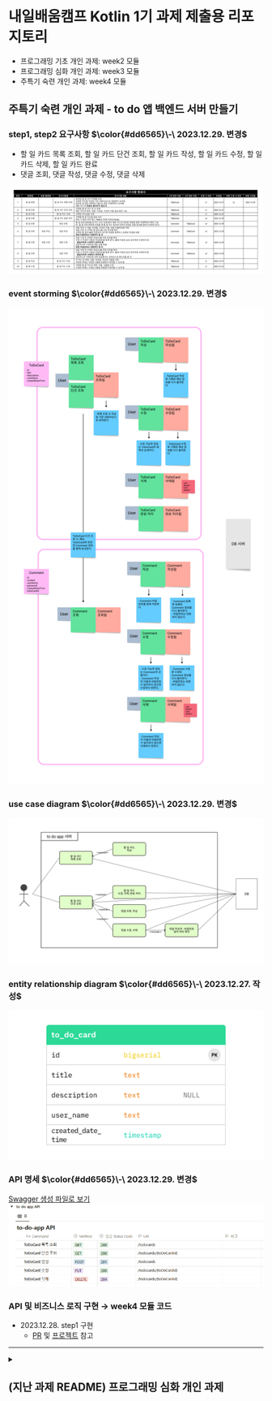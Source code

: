 # 내일배움캠프 Kotlin 1기 과제 제출용 리포지토리
- 프로그래밍 기초 개인 과제: week2 모듈
- 프로그래밍 심화 개인 과제: week3 모듈
- 주특기 숙련 개인 과제: week4 모듈

## 주특기 숙련 개인 과제 - to do 앱 백엔드 서버 만들기
### step1, step2 요구사항 <span>$\color{#dd6565}\-\ 2023.12.29. 변경$</span>
- 할 일 카드 목록 조회, 할 일 카드 단건 조회, 할 일 카드 작성, 할 일 카드 수정, 할 일 카드 삭제, 할 일 카드 완료
- 댓글 조회, 댓글 작성, 댓글 수정, 댓글 삭제
<img src="week4/documents/to-do-app-requirements-specification-v2.png" width="512" alt="to-do-application requirements specification"/>

### event storming <span>$\color{#dd6565}\-\ 2023.12.29. 변경$</span>
<img src="week4/documents/to-do-app-event-storming-v2.png" alt="to-do-application event storming" width="512"/>

### use case diagram <span>$\color{#dd6565}\-\ 2023.12.29. 변경$</span>
<img src="week4/documents/to-do-app-usecase-v2.png" alt="to-do-application usecase" width="512"/>

### entity relationship diagram <span>$\color{#dd6565}\-\ 2023.12.27. 작성$</span>
<img src="week4/documents/to-do-app-erd-draft.png" alt="to-do-application erd" width="512"/>

### API 명세 <span>$\color{#dd6565}\-\ 2023.12.29. 변경$</span>
[Swagger 생성 파일로 보기](./week4/documents/swagger-to-do-app-API.html)
<img src="week4/documents/to-do-app-api-design-draft.png" alt="to-do-application api-specification" width="512"/>

### API 및 비즈니스 로직 구현 → week4 모듈 코드
- 2023.12.28. step1 구현
  - [PR](https://github.com/rugii913/KotlinAssignment/pulls?q=to-do-app+is%3Apr+is%3Aclosed) 및
[프로젝트](https://github.com/users/rugii913/projects/8) 참고 

---

<details markdown="1">
  <summary>
    <h2>(지난 과제 README) 프로그래밍 심화 개인 과제</h2>
  </summary>
  <div>

### 요구사항(Lv1 ~ Lv3)
- 메인 메뉴판과 상세 메뉴판
  - 입력받은 숫자에 따라 다른 로직을 실행(if, when을 활용)
  - 반복문을 이용해서 특정 번호가 입력되면 프로그램을 종료
    <br/>

- 필요한 클래스 설계(버거, 아이스크림, 음료, 맥주, 주문, 공통 등) - 주문, 결제 등은 Lv1 ~ Lv3 구현 후 설계
  - 클래스들의 프로퍼티와 메서드를 정의
  - 설계한 클래스들이 상속 관계를 가지도록 함
  - 하나의 리스트 객체로 모든 메뉴들을 관리하도록 함
    <br/>

### 추가 요구 사항(Lv4 ~ Lv5): 위 1, 2 요구사항까지 구현하고 난 후에 구현할 것
- 예외처리: 숫자 입력 필요한 곳에 문자 입력된 경우
- 현재 잔액과 가격을 비교하여 구매 가능한 상태를 정의
- 특정 작업이 종료된 후, 3초 뒤에 다른 작업을 수행하게 함
- 결제 시 현재 시간과 비교, 특정 시간대에는 결제할 수 없다는 알림창을 띄워줌
- 프로그램을 종료할 때까지 5초마다 현재 주문 대기수를 실시간으로 출력

~~### 유스케이스 - TODO~~

~~### 클래스 다이어그램 - TODO~~

  </div>
</details>
